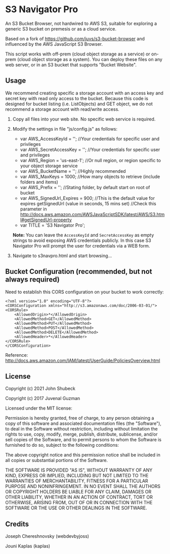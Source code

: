 S3 Navigator Pro 
================

An S3 Bucket Browser, not hardwired to AWS S3, suitable for exploring a generic S3 bucket on premesis or as a cloud service.

Based on a fork of https://github.com/juvs/s3-bucket-browser and influenced by the AWS JavaScript S3 Browser.

This script works with off-prem (cloud object storage as a service) or on-prem (cloud object storage as a system).
You can deploy these files on any web server, or in an S3 bucket that supports "Bucket Website".

## Usage

We recommend creating specific a storage account with an access key and secret key with read only access to the bucket. Because
this code is designed for bucket listing (i.e. ListObjects) and GET object, we do not recommend a storage account with read/write access. 

1) Copy all files into your web site. No specific web service is required.

2) Modify the settings in file "js/config.js" as follows:

	- var AWS_AccessKeyId = ''; //Your credentials for specific user and privileges
	- var AWS_SecretAccessKey = ''; //Your credentials for specific user and privileges
	- var AWS_Region = 'us-east-1'; //Or null region, or region specific to your object storage service
	- var AWS_BucketName = ''; //Highly recommended
	- var AWS_MaxKeys = 1000; //How many objects to retrieve (include folders and items)
	- var AWS_Prefix = ''; //Stating folder, by default start on root of bucket
	- var AWS_SignedUrl_Expires = 900; //This is the default value for expires getSignedUrl (value in seconds, 15 mins set)
	//Check this parameter in http://docs.aws.amazon.com/AWSJavaScriptSDK/latest/AWS/S3.html#getSignedUrl-property
	- var TITLE = 'S3 Navigator Pro';

	**Note:** You can leave the `AccessKeyId` and `SecretAccessKey` as empty strings to avoid exposing AWS credentials publicly. In this case S3 Navigator Pro will prompt the user for credentials via a WEB form.

3) Navigate to s3navpro.html and start browsing...

## Bucket Configuration (recommended, but not always required)

Need to establish this CORS configuration on your bucket to work correctly:
```
<?xml version="1.0" encoding="UTF-8"?>
<CORSConfiguration xmlns="http://s3.amazonaws.com/doc/2006-03-01/">
<CORSRule>
    <AllowedOrigin>*</AllowedOrigin>
    <AllowedMethod>GET</AllowedMethod>
    <AllowedMethod>PUT</AllowedMethod>
    <AllowedMethod>POST</AllowedMethod>
    <AllowedMethod>DELETE</AllowedMethod>
    <AllowedHeader>*</AllowedHeader>
</CORSRule>
</CORSConfiguration>
```
Reference: http://docs.aws.amazon.com/IAM/latest/UserGuide/PoliciesOverview.html


## License

Copyright (c) 2021 John Shubeck

Copyright (c) 2017 Juvenal Guzman

Licensed under the MIT license:

Permission is hereby granted, free of charge, to any person obtaining a copy
of this software and associated documentation files (the "Software"), to deal
in the Software without restriction, including without limitation the rights
to use, copy, modify, merge, publish, distribute, sublicense, and/or sell
copies of the Software, and to permit persons to whom the Software is
furnished to do so, subject to the following conditions:

The above copyright notice and this permission notice shall be included in
all copies or substantial portions of the Software.

THE SOFTWARE IS PROVIDED "AS IS", WITHOUT WARRANTY OF ANY KIND, EXPRESS OR
IMPLIED, INCLUDING BUT NOT LIMITED TO THE WARRANTIES OF MERCHANTABILITY,
FITNESS FOR A PARTICULAR PURPOSE AND NONINFRINGEMENT. IN NO EVENT SHALL THE
AUTHORS OR COPYRIGHT HOLDERS BE LIABLE FOR ANY CLAIM, DAMAGES OR OTHER
LIABILITY, WHETHER IN AN ACTION OF CONTRACT, TORT OR OTHERWISE, ARISING FROM,
OUT OF OR IN CONNECTION WITH THE SOFTWARE OR THE USE OR OTHER DEALINGS IN THE
SOFTWARE.


## Credits

Joseph Chereshnovsky (webdevbyjoss)

Jouni Kaplas (kaplas)

